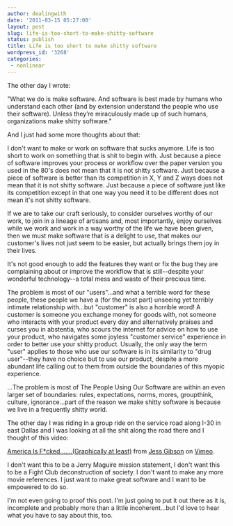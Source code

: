 ```yaml
---
author: dealingwith
date: '2011-03-15 05:27:00'
layout: post
slug: life-is-too-short-to-make-shitty-software
status: publish
title: Life is too short to make shitty software
wordpress_id: '3268'
categories:
 - nonlinear
---
```


The other day I wrote:


"What we do is make software. And software is best made by humans who
understand each other (and by extension understand the people who use their
software). Unless they’re miraculously made up of such humans, organizations
make shitty software."


And I just had some more thoughts about that:


I don't want to make or work on software that sucks anymore. Life is too short
to work on something that is shit to begin with. Just because a piece of
software improves your process or workflow over the paper version you used in
the 80's does not mean that it is not shitty software. Just because a piece of
software is better than its competition in X, Y and Z ways does not mean that
it is not shitty software. Just because a piece of software just like its
competition except in that one way you need it to be different does not mean
it's not shitty software.


If we are to take our craft seriously, to consider ourselves worthy of our
work, to join in a lineage of artisans and, most importantly, enjoy ourselves
while we work and work in a way worthy of the life we have been given, then we
must make software that is a delight to use, that makes our customer's lives
not just seem to be easier, but actually brings them joy in their lives.


It's not good enough to add the features they want or fix the bug they are
complaining about or improve the workflow that is still--despite your
wonderful technology--a total mess and waste of their precious time.


The problem is most of our "users"...and what a terrible word for these
people, these people we have a (for the most part) unseeing yet terribly
intimate relationship with...but "customer" is also a horrible word! A
customer is someone you exchange money for goods with, not someone who
interacts with your product every day and alternatively praises and curses you
in abstentia, who scours the internet for advice on how to use your product,
who navigates some joyless "customer service" experience in order to better
use your shitty product. Usually, the only way the term "user" applies to
those who use our software is in its similarity to "drug user"--they have no
choice but to use our product, despite a more abundant life calling out to
them from outside the boundaries of this myopic experience.


...The problem is most of The People Using Our Software are within an even
larger set of boundaries: rules, expectations, norms, mores, groupthink,
culture, ignorance...part of the reason we make shitty software is because we
live in a frequently shitty world.


The other day I was riding in a group ride on the service road along I-30 in
east Dallas and I was looking at all the shit along the road there and I
thought of this video:

[America Is F*cked.......(Graphically at least)][1] from [Jess Gibson][2] on
[Vimeo][3].

I don't want this to be a Jerry Maguire mission statement, I don't want this
to be a Fight Club deconstruction of society. I don't want to make any more
movie references. I just want to make great software and I want to be
empowered to do so.


I'm not even going to proof this post. I'm just going to put it out there as
it is, incomplete and probably more than a little incoherent...but I'd love to
hear what you have to say about this, too.


   [1]: http://vimeo.com/1465284

   [2]: http://vimeo.com/jessgibson

   [3]: http://vimeo.com

   

